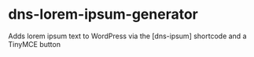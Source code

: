 dns-lorem-ipsum-generator
=========================

Adds lorem ipsum text to WordPress via the [dns-ipsum] shortcode and a TinyMCE button 
